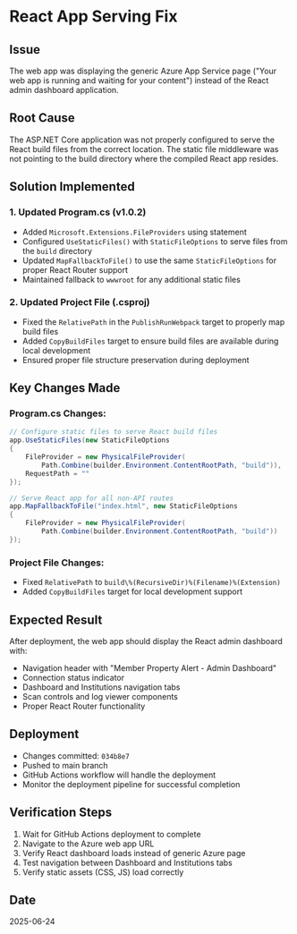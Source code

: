 # React App Serving Fix

## Issue
The web app was displaying the generic Azure App Service page ("Your web app is running and waiting for your content") instead of the React admin dashboard application.

## Root Cause
The ASP.NET Core application was not properly configured to serve the React build files from the correct location. The static file middleware was not pointing to the build directory where the compiled React app resides.

## Solution Implemented

### 1. Updated Program.cs (v1.0.2)
- Added `Microsoft.Extensions.FileProviders` using statement
- Configured `UseStaticFiles()` with `StaticFileOptions` to serve files from the `build` directory
- Updated `MapFallbackToFile()` to use the same `StaticFileOptions` for proper React Router support
- Maintained fallback to `wwwroot` for any additional static files

### 2. Updated Project File (.csproj)
- Fixed the `RelativePath` in the `PublishRunWebpack` target to properly map build files
- Added `CopyBuildFiles` target to ensure build files are available during local development
- Ensured proper file structure preservation during deployment

## Key Changes Made

### Program.cs Changes:
```csharp
// Configure static files to serve React build files
app.UseStaticFiles(new StaticFileOptions
{
    FileProvider = new PhysicalFileProvider(
        Path.Combine(builder.Environment.ContentRootPath, "build")),
    RequestPath = ""
});

// Serve React app for all non-API routes
app.MapFallbackToFile("index.html", new StaticFileOptions
{
    FileProvider = new PhysicalFileProvider(
        Path.Combine(builder.Environment.ContentRootPath, "build"))
});
```

### Project File Changes:
- Fixed `RelativePath` to `build\%(RecursiveDir)%(Filename)%(Extension)`
- Added `CopyBuildFiles` target for local development support

## Expected Result
After deployment, the web app should display the React admin dashboard with:
- Navigation header with "Member Property Alert - Admin Dashboard"
- Connection status indicator
- Dashboard and Institutions navigation tabs
- Scan controls and log viewer components
- Proper React Router functionality

## Deployment
- Changes committed: `034b8e7`
- Pushed to main branch
- GitHub Actions workflow will handle the deployment
- Monitor the deployment pipeline for successful completion

## Verification Steps
1. Wait for GitHub Actions deployment to complete
2. Navigate to the Azure web app URL
3. Verify React dashboard loads instead of generic Azure page
4. Test navigation between Dashboard and Institutions tabs
5. Verify static assets (CSS, JS) load correctly

## Date
2025-06-24

